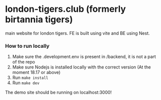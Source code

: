 # london-tigers.club (formerly birtannia tigers)
main website for london tigers.  FE is built using vite and BE using Nest.

### How to run locally

1. Make sure the .development.env is present in /backend, it is not a part of the repo
2. Make sure Nodejs is installed locally with the correct version (At the moment 18.17 or above)
3. Run `make install`
4. Run `make dev`

The demo site should be running on localhost:3000!

